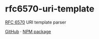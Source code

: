 # rfc6570-uri-template

[RFC 6570](https://www.rfc-editor.org/rfc/rfc6570) URI template parser

[GitHub](https://github.com/teil-one/rfc6570-uri-template) · [NPM package](https://www.npmjs.com/package/rfc6570-uri-template)
